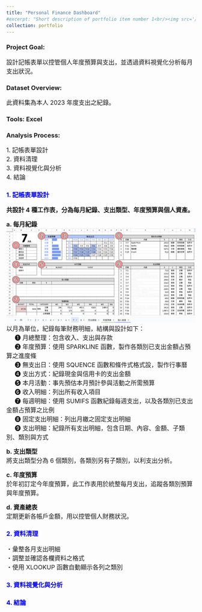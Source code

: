 ```yaml
---
title: "Personal Finance Dashboard"
#excerpt: "Short description of portfolio item number 1<br/><img src='/images/500x300.png'>"
collection: portfolio
---
```


### Project Goal: <br/>
<font size=3> 設計記帳表單以控管個人年度預算與支出，並透過資料視覺化分析每月支出狀況。 </font>

### Dataset Overview: <br/>
<font size=3> 此資料集為本人 2023 年度支出之紀錄。 </font>

### Tools: Excel

### Analysis Process:
<font size=3> 
   1. 記帳表單設計<br/>
   2. 資料清理<br/>
   3. 資料視覺化與分析<br/>
   4. 結論
</font><br/>

### <font color='blue'> 1. 記帳表單設計 </font>
**<font size=3> 共設計 4 種工作表，分為每月紀錄、支出類型、年度預算與個人資產。 </font>**

**<font size=3> a. 每月紀錄</font>**
<img src='/images/P2_01.png'>
<font size=3> 以月為單位，紀錄每筆財務明細，結構與設計如下：<br/>
&nbsp;&nbsp;&nbsp;&nbsp; ➊ 月總整理：包含收入、支出與存款<br/>
&nbsp;&nbsp;&nbsp;&nbsp; ➋ 年度預算：使用 SPARKLINE 函數，製作各類別已支出金額占預算之進度條<br/>
&nbsp;&nbsp;&nbsp;&nbsp; ➌ 無支出日：使用 SQUENCE 函數和條件式格式設，製作行事曆<br/>
&nbsp;&nbsp;&nbsp;&nbsp; ➍ 支出方式：紀錄現金與信用卡的支出金額<br/>
&nbsp;&nbsp;&nbsp;&nbsp; ➎ 本月活動：事先預估本月預計參與活動之所需預算<br/>
&nbsp;&nbsp;&nbsp;&nbsp; ➏ 收入明細：列出所有收入項目<br/>
&nbsp;&nbsp;&nbsp;&nbsp; ➐ 每週明細：使用 SUMIFS 函數紀錄每週支出，以及各類別已支出金額占預算之比例<br/>
&nbsp;&nbsp;&nbsp;&nbsp; ➑ 固定支出明細：列出月繳之固定支出明細<br/>
&nbsp;&nbsp;&nbsp;&nbsp; ➒ 支出明細：紀錄所有支出明細，包含日期、內容、金額、子類別、類別與方式<br/> </font>

**<font size=3> b. 支出類型 </font>** <br/><font size=3> 將支出類型分為 6 個類別，各類別另有子類別，以利支出分析。</font>

**<font size=3> c. 年度預算 </font>** <br/><font size=3> 於年初訂定今年度預算，此工作表用於統整每月支出，追蹤各類別預算與年度預算。<br/></font>

**<font size=3> d. 資產總表 </font>** <br/><font size=3> 定期更新各帳戶金額，用以控管個人財務狀況。<br/></font>

### <font color='blue'> 2. 資料清理 </font>
<font size=3>
・彙整各月支出明細<br/>
・調整並確認各欄資料之格式<br/>
・使用 XLOOKUP 函數自動顯示各列之類別<br/> </font>

### <font color='blue'> 3. 資料視覺化與分析 </font>
### <font color='blue'> 4. 結論 </font>